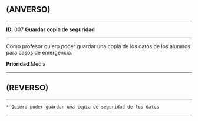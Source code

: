 ## (ANVERSO)
---

**ID**: 007 **Guardar copia de seguridad**

---

Como profesor quiero poder guardar una copia de los datos de los alumnos para casos de emergencia.

**Prioridad**:Media

---

## (REVERSO)

---


	* Quiero poder guardar una copia de seguridad de los datos

---



